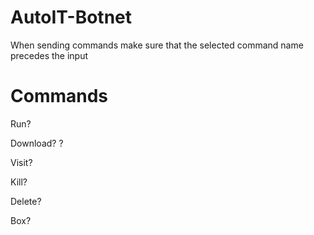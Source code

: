 # AutoIT-Botnet
When sending commands make sure that the selected command name precedes the input

# Commands
Run? <location>

Download? <url> ? <location>

Visit? <url>

Kill? <process name>

Delete? <location>

Box? <title> ? <message>
  
Shutdown

Restart

Lock computer

Unlock computer

Beep computer

Open CD Drive

Close CD Drive

Uninstall
